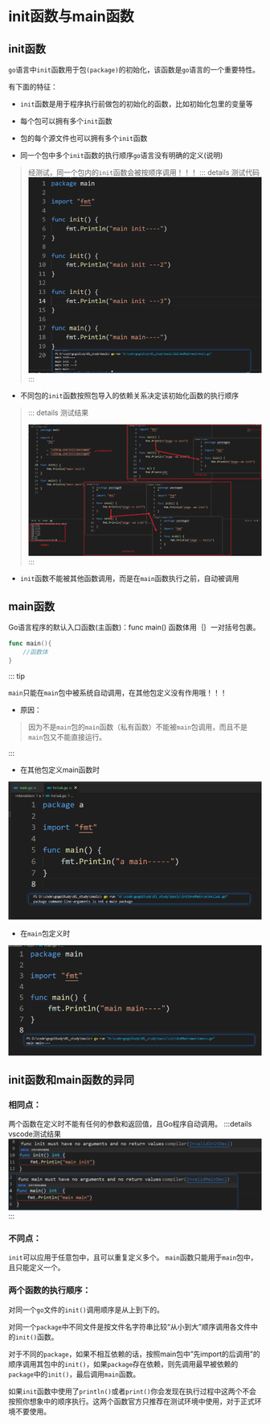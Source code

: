
# init函数与main函数

## init函数

`go`语言中`init`函数用于包`(package)`的初始化，该函数是`go`语言的一个重要特性。

有下面的特征：

* `init`函数是用于程序执行前做包的初始化的函数，比如初始化包里的变量等

* 每个包可以拥有多个`init`函数

* 包的每个源文件也可以拥有多个`init`函数

* 同一个包中多个`init`函数的执行顺序`go`语言没有明确的定义(说明)

> 经测试，同一个包内的`init`函数会被按顺序调用！！！
>  ::: details 测试代码
> ![image-20220402111606279](./pics/init_main/image-20220402111606279.png)
> ::: 

* 不同包的`init`函数按照包导入的依赖关系决定该初始化函数的执行顺序

> ::: details 测试结果
> 
> ![不同包的导入](./pics/init_main/diff_pkg_2022-04-05_02-16-08.png)
> :::

* `init`函数不能被其他函数调用，而是在`main`函数执行之前，自动被调用

## main函数
Go语言程序的默认入口函数(主函数)：func main()
函数体用｛｝一对括号包裹。

```go
func main(){
    //函数体
}

```

::: tip 

`main`只能在`main`包中被系统自动调用，在其他包定义没有作用哦！！！

* 原因：

>  因为不是`main`包的`main`函数（私有函数）不能被`main`包调用，而且不是`main`包又不能直接运行。


:::
* 在其他包定义main函数时

![image-20220402111013182](./pics/init_main/image-20220402111013182.png)


* 在`main`包定义时

![image-20220402110855357](./pics/init_main/image-20220402110855357.png)



## init函数和main函数的异同

### 相同点：

两个函数在定义时不能有任何的参数和返回值，且Go程序自动调用。
:::details vscode测试结果
![no_return](./pics/init_main/no_res_2022-04-05_02-24-45.png)
:::

### 不同点：

`init`可以应用于任意包中，且可以重复定义多个。
`main`函数只能用于`main`包中，且只能定义一个。

### 两个函数的执行顺序：

对同一个`go`文件的`init()`调用顺序是从上到下的。

对同一个`package`中不同文件是按文件名字符串比较“从小到大”顺序调用各文件中的`init()`函数。

对于不同的`package`，如果不相互依赖的话，按照main包中”先import的后调用”的顺序调用其包中的`init()`，如果`package`存在依赖，则先调用最早被依赖的`package`中的`init()`，最后调用`main`函数。

如果`init`函数中使用了`println()`或者`print()`你会发现在执行过程中这两个不会按照你想象中的顺序执行。这两个函数官方只推荐在测试环境中使用，对于正式环境不要使用。

